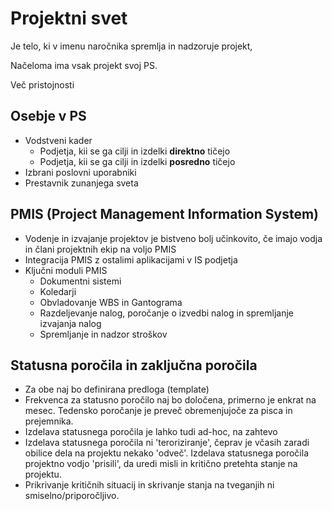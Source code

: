 # Projektni svet

Je telo, ki v imenu naročnika spremlja in nadzoruje projekt,

Načeloma ima vsak projekt svoj PS.

Več pristojnosti

## Osebje v PS

- Vodstveni kader
  - Podjetja, kii se ga cilji in izdelki **direktno** tičejo
  - Podjetja, kii se ga cilji in izdelki **posredno** tičejo
- Izbrani poslovni uporabniki
- Prestavnik zunanjega sveta

## PMIS (Project Management Information System)

- Vodenje in izvajanje projektov je bistveno bolj učinkovito, če imajo vodja in člani projektnih ekip na voljo PMIS
- Integracija PMIS z ostalimi aplikacijami v IS podjetja
- Ključni moduli PMIS
  - Dokumentni sistemi
  - Koledarji
  - Obvladovanje WBS in Gantograma
  - Razdeljevanje nalog, poročanje o izvedbi nalog in spremljanje izvajanja nalog
  - Spremljanje in nadzor stroškov

## Statusna poročila in zaključna poročila

- Za obe naj bo definirana predloga (template)
- Frekvenca za statusno poročilo naj bo določena, primerno je enkrat na mesec. Tedensko poročanje je preveč obremenjujoče za pisca in prejemnika.
- Izdelava statusnega poročila je lahko tudi ad-hoc, na zahtevo
- Izdelava statusnega poročila ni 'teroriziranje', čeprav je včasih zaradi obilice dela na projektu nekako 'odveč'. Izdelava statusnega poročila projektno vodjo 'prisili', da uredi misli in kritično pretehta stanje na projektu.
- Prikrivanje kritičnih situacij in skrivanje stanja na tveganjih ni smiselno/priporočljivo.
